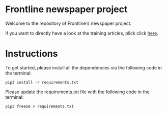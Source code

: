 # Frontline newspaper project

Welcome to the repository of Frontline's newspaper project. 

If you want to directly have a look at the training articles, plick click [here](https://drive.google.com/file/d/1_63_5cLszIAjhQe-ajbYfyFcibCj8qQh/view?usp=sharing). 


# Instructions 

To get started, please install all the dependencies via the following code in the terminal: 

```
pip3 install -r requirements.txt 
``` 

Please update the requirements.txt file with the following code in the terminal: 

```
pip3 freeze > requirements.txt
```

